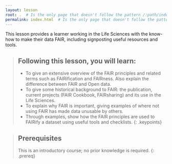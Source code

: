 ```yaml
---
layout: lesson
root: .  # Is the only page that doesn't follow the pattern /:path/index.html
permalink: index.html  # Is the only page that doesn't follow the pattern /:path/index.html
---
```


This lesson provides a learner working in the Life Sciences with the know-how to make their data FAIR, including signposting useful resources and tools.

> ## Following this lesson, you will learn:
> * To give an extensive overview of the FAIR principles and related terms such as FAIRification and FAIRness.  Also explain the difference between FAIR and Open data.
> * To give some historical background to FAIR: the publication, current projects (FAIR Cookbook, FAIRsharing) and its use in the Life Sciences.
> * To explain why FAIR is important, giving examples of where not using FAIR has made data unusable by others.
> * Through examples, show how the FAIR principles are used to FAIRify a dataset using useful tools and checklists.
> {: .keypoints}

> ## Prerequisites
> This is an introductory course; no prior knowledge is required.
{: .prereq}
